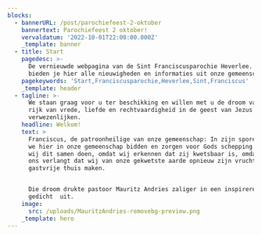 ```yaml
---
blocks:
  - bannerURL: /post/parochiefeest-2-oktober
    bannertext: Parochiefeest 2 oktober!
    vervaldatum: '2022-10-01T22:00:00.000Z'
    _template: banner
  - title: Start
    pagedesc: >-
      De vernieuwde webpagina van de Sint Franciscusparochie Heverlee. Wij
      bieden je hier alle nieuwigheden en informaties uit onze gemeenschap aan.
    pagekeywords: 'Start,Franciscusparochie,Heverlee,Sint,Franciscus'
    _template: header
  - tagline: >-
      We staan graag voor u ter beschikking en willen met u de droom van een
      rijk van vrede, liefde en rechtvaardigheid in de geest van Jezus helpen
      verwezenlijken. 
    headline: Welkom!
    text: >
      Franciscus, de patroonheilige van onze gemeenschap: In zijn sporen willen
      we hier in onze gemeenschap bidden en zorgen voor Gods schepping. Laten
      wij dit samen doen, omdat wij erkennen dat zij kwetsbaar is, omdat God van
      ons verlangt dat wij van onze gekwetste aarde opnieuw zijn vruchtbare en
      gastvrije thuis maken.


      Die droom drukte pastoor Mauritz Andries zaliger in een inspirerend
      gedicht  uit.
    image:
      src: /uploads/MauritzAndries-removebg-preview.png
    _template: hero
---
```


